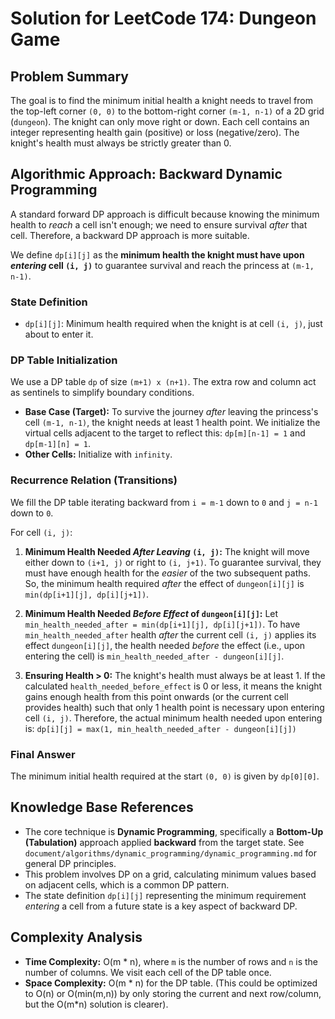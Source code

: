 # Solution for LeetCode 174: Dungeon Game

## Problem Summary

The goal is to find the minimum initial health a knight needs to travel from the top-left corner `(0, 0)` to the bottom-right corner `(m-1, n-1)` of a 2D grid (`dungeon`). The knight can only move right or down. Each cell contains an integer representing health gain (positive) or loss (negative/zero). The knight's health must always be strictly greater than 0.

## Algorithmic Approach: Backward Dynamic Programming

A standard forward DP approach is difficult because knowing the minimum health to *reach* a cell isn't enough; we need to ensure survival *after* that cell. Therefore, a backward DP approach is more suitable.

We define `dp[i][j]` as the **minimum health the knight must have upon *entering* cell `(i, j)`** to guarantee survival and reach the princess at `(m-1, n-1)`.

### State Definition

*   `dp[i][j]`: Minimum health required when the knight is at cell `(i, j)`, just about to enter it.

### DP Table Initialization

We use a DP table `dp` of size `(m+1) x (n+1)`. The extra row and column act as sentinels to simplify boundary conditions.

*   **Base Case (Target):** To survive the journey *after* leaving the princess's cell `(m-1, n-1)`, the knight needs at least 1 health point. We initialize the virtual cells adjacent to the target to reflect this: `dp[m][n-1] = 1` and `dp[m-1][n] = 1`.
*   **Other Cells:** Initialize with `infinity`.

### Recurrence Relation (Transitions)

We fill the DP table iterating backward from `i = m-1` down to `0` and `j = n-1` down to `0`.

For cell `(i, j)`:

1.  **Minimum Health Needed *After Leaving* `(i, j)`:** The knight will move either down to `(i+1, j)` or right to `(i, j+1)`. To guarantee survival, they must have enough health for the *easier* of the two subsequent paths. So, the minimum health required *after* the effect of `dungeon[i][j]` is `min(dp[i+1][j], dp[i][j+1])`.

2.  **Minimum Health Needed *Before Effect* of `dungeon[i][j]`:** Let `min_health_needed_after = min(dp[i+1][j], dp[i][j+1])`. To have `min_health_needed_after` health *after* the current cell `(i, j)` applies its effect `dungeon[i][j]`, the health needed *before* the effect (i.e., upon entering the cell) is `min_health_needed_after - dungeon[i][j]`.

3.  **Ensuring Health > 0:** The knight's health must always be at least 1. If the calculated `health_needed_before_effect` is 0 or less, it means the knight gains enough health from this point onwards (or the current cell provides health) such that only 1 health point is necessary upon entering cell `(i, j)`. Therefore, the actual minimum health needed upon entering is:
    `dp[i][j] = max(1, min_health_needed_after - dungeon[i][j])`

### Final Answer

The minimum initial health required at the start `(0, 0)` is given by `dp[0][0]`.

## Knowledge Base References

*   The core technique is **Dynamic Programming**, specifically a **Bottom-Up (Tabulation)** approach applied **backward** from the target state. See `document/algorithms/dynamic_programming/dynamic_programming.md` for general DP principles.
*   This problem involves DP on a grid, calculating minimum values based on adjacent cells, which is a common DP pattern.
*   The state definition `dp[i][j]` representing the minimum requirement *entering* a cell from a future state is a key aspect of backward DP.

## Complexity Analysis

*   **Time Complexity:** O(m * n), where `m` is the number of rows and `n` is the number of columns. We visit each cell of the DP table once.
*   **Space Complexity:** O(m * n) for the DP table. (This could be optimized to O(n) or O(min(m,n)) by only storing the current and next row/column, but the O(m*n) solution is clearer). 